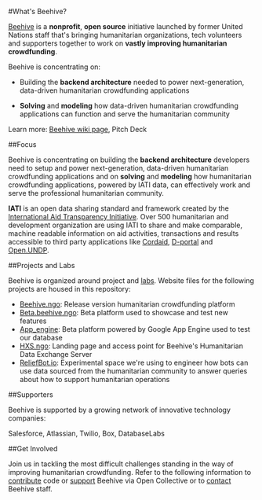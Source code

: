 #What's Beehive?

[Beehive](http://beehive.ngo) is a **nonprofit**, **open source** initiative launched by former United Nations staff that's bringing humanitarian organizations, tech volunteers and supporters together to work on **vastly improving humanitarian crowdfunding**.

Beehive is concentrating on:

- Building the **backend architecture** needed to power next-generation, data-driven humanitarian crowdfunding applications

- **Solving** and **modeling** how data-driven humanitarian crowdfunding applications can function and serve the humanitarian community

Learn more: [Beehive wiki page](https://github.com/BeehiveNGO/Beehive/wiki/Beehive-Initiative), Pitch Deck

##Focus

Beehive is concentrating on building the **backend architecture** developers need to setup and power next-generation, data-driven humanitarian crowdfunding applications and on **solving** and **modeling** how humanitarian crowdfunding applications, powered by IATI data, can effectively work and serve the professional humanitarian community.

**IATI** is an open data sharing standard and framework created by the [International Aid Transparency Initiative](http://iatistandard.org). Over 500 humanitarian and development organization are using IATI to share and make comparable, machine readable information on aid activities, transactions and results accessible to third party applications like [Cordaid](https://www.cordaid.org/en/projects/), [D-portal](http://d-portal.org/) and [Open.UNDP](http://open.undp.org/#2016).

##Projects and Labs

Beehive is organized around project and [labs](). Website files for the following projects are housed in this repository:

- [Beehive.ngo](): Release version humanitarian crowdfunding platform
- [Beta.beehive.ngo](): Beta platform used to showcase and test new features 
- [App_engine](): Beta platform powered by Google App Engine used to test our database
- [HXS.ngo](): Landing page and access point for Beehive's Humanitarian Data Exchange Server
- [ReliefBot.io](): Experimental space we're using to engineer how bots can use data sourced from the humanitarian community to answer queries about how to support humanitarian operations

##Supporters

Beehive is supported by a growing network of innovative technology companies:

Salesforce, Atlassian, Twilio, Box, DatabaseLabs


##Get Involved

Join us in tackling the most difficult challenges standing in the way of improving humanitarian crowdfunding. Refer to the following information to [contribute]() code or [support](https://opencollective.com/beehive) Beehive via Open Collective or to [contact]() Beehive staff.
